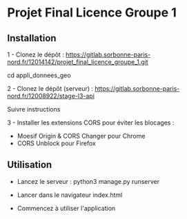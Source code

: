 # Projet Final Licence Groupe 1

## Installation
1 - Clonez le dépôt : 
https://gitlab.sorbonne-paris-nord.fr/12014142/projet_final_licence_groupe_1.git

cd appli_donnees_geo


2 - Clonez le dépôt (serveur) :
https://gitlab.sorbonne-paris-nord.fr/12008922/stage-l3-api

Suivre instructions

3 - Installer les extensions CORS pour éviter les blocages :
- Moesif Origin & CORS Changer pour Chrome
- CORS Unblock pour Firefox

## Utilisation
- Lancez le serveur :
python3 manage.py runserver

- Lancer dans le navigateur index.html

- Commencez à utiliser l'application
